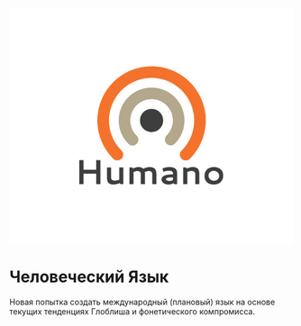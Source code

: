 ![Lingohumano-Logo](../_media/logo-lingohumano.png ":size=150")

# Человеческий Язык

Новая попытка создать международный (плановый) язык на основе текущих тенденциях Глоблиша и фонетического компромисса.

